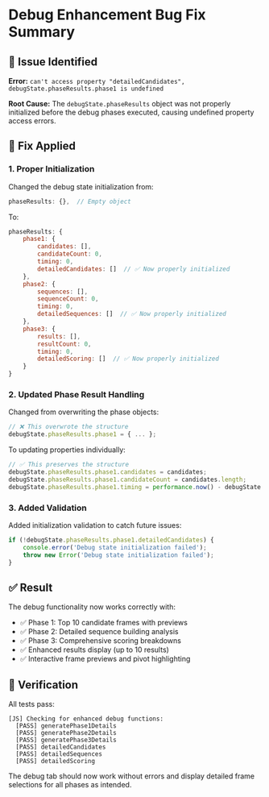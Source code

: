 # Debug Enhancement Bug Fix Summary

## 🐛 **Issue Identified**

**Error:** `can't access property "detailedCandidates", debugState.phaseResults.phase1 is undefined`

**Root Cause:** The `debugState.phaseResults` object was not properly initialized before the debug phases executed, causing undefined property access errors.

## 🔧 **Fix Applied**

### 1. **Proper Initialization**
Changed the debug state initialization from:
```javascript
phaseResults: {},  // Empty object
```

To:
```javascript
phaseResults: {
    phase1: {
        candidates: [],
        candidateCount: 0,
        timing: 0,
        detailedCandidates: []  // ✅ Now properly initialized
    },
    phase2: {
        sequences: [],
        sequenceCount: 0,
        timing: 0,
        detailedSequences: []  // ✅ Now properly initialized
    },
    phase3: {
        results: [],
        resultCount: 0,
        timing: 0,
        detailedScoring: []  // ✅ Now properly initialized
    }
}
```

### 2. **Updated Phase Result Handling**
Changed from overwriting the phase objects:
```javascript
// ❌ This overwrote the structure
debugState.phaseResults.phase1 = { ... };
```

To updating properties individually:
```javascript
// ✅ This preserves the structure
debugState.phaseResults.phase1.candidates = candidates;
debugState.phaseResults.phase1.candidateCount = candidates.length;
debugState.phaseResults.phase1.timing = performance.now() - debugState.startTime;
```

### 3. **Added Validation**
Added initialization validation to catch future issues:
```javascript
if (!debugState.phaseResults.phase1.detailedCandidates) {
    console.error('Debug state initialization failed');
    throw new Error('Debug state initialization failed');
}
```

## ✅ **Result**

The debug functionality now works correctly with:
- ✅ Phase 1: Top 10 candidate frames with previews
- ✅ Phase 2: Detailed sequence building analysis  
- ✅ Phase 3: Comprehensive scoring breakdowns
- ✅ Enhanced results display (up to 10 results)
- ✅ Interactive frame previews and pivot highlighting

## 🧪 **Verification**

All tests pass:
```
[JS] Checking for enhanced debug functions:
  [PASS] generatePhase1Details
  [PASS] generatePhase2Details
  [PASS] generatePhase3Details
  [PASS] detailedCandidates
  [PASS] detailedSequences
  [PASS] detailedScoring
```

The debug tab should now work without errors and display detailed frame selections for all phases as intended.